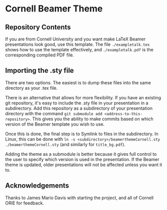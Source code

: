Cornell Beamer Theme
=========================

Repository Contents
-------------------------

If you are from Cornell University and you want make LaTeX Beamer
presentations look good, use this template. The file
`./exampletalk.tex` shows how to use the template effectively, and
`./exampletalk.pdf` is the corresponding compiled PDF file.

Importing the .sty file
-------------------------

There are two options. The easiest is to dump these files into the
same directory as your .tex file.

There is an alternative that allows for more flexibility. If you have
an existing git repository, it's easy to include the .sty file in your
presentation in a subdirectory. Add this repository as a subdirectory
of your presentation directory with the command `git submodule add
<address-to-this-repository>`. This gives you the ability to make commits
based on which version of the Beamer template you wish to use.

Once this is done, the final step is to Symlink to files in the
subdirectory. In Linux, this can be done with `ln -s
<subdirectory>/beamerthemeCornell.sty ./beamerthemeCornell.sty` (and
similarly for `title_bg.pdf`).

Adding the theme as a submodule is better because it gives full
control to the user to specify which version is used in the
presentation. If the Beamer theme is updated, older presentations will
not be affected unless you want it to. 

Acknowledgements
------------------------

Thanks to James Mario Davis with starting the project, and all of
Cornell ORIE for feedback.
